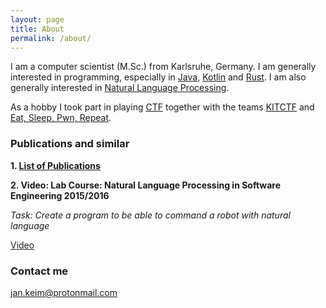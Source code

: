 ```yaml
---
layout: page
title: About
permalink: /about/
---
```


I am a computer scientist (M.Sc.) from Karlsruhe, Germany.
I am generally interested in programming, especially in [Java](https://en.wikipedia.org/wiki/Java_(programming_language)), [Kotlin](https://en.wikipedia.org/wiki/Kotlin_(programming_language)) and [Rust](https://en.wikipedia.org/wiki/Rust_(programming_language)).
I am also generally interested in [Natural Language Processing](https://en.wikipedia.org/wiki/Natural_language_processing).

As a hobby I took part in playing [CTF](https://ctftime.org/ctf-wtf/) together with the teams [KITCTF](https://kitctf.de/) and [Eat, Sleep, Pwn, Repeat](https://twitter.com/EatSleepPwnRpt).

### Publications and similar
**1. [List of Publications](https://are.ipd.kit.edu/people/jan-keim/publications/)**

**2. Video: Lab Course: Natural Language Processing in Software Engineering 2015/2016**

*Task: Create a program to be able to command a robot with natural language*

[Video](https://www.youtube.com/watch?v=Z_vt1-imBUE)

### Contact me

[jan.keim@protonmail.com](mailto:jan.keim@protonmail.com)
